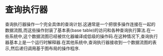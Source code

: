 # 查询执行器
查询执行器操作一个完全具体的查询计划.这通常是一个把很多操作连接在一起的数据流图,而这些操作封装了基本表(base table)的访问和各种查询执行算法.在一些系统中,这个数据流图已经被优化器编译成低级的操作码.在这种情况下,查询执行器基本上是一个运行时解释器.在其他系统中,查询执行器接收到一个数据流图的表示,然后递归调用基于图布局的操作程序.<br>

